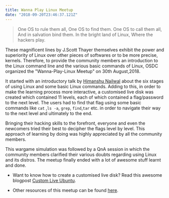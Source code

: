 ```yaml
---
title: Wanna Play Linux Meetup
date: "2018-09-20T23:46:37.121Z"
---
```


> One OS to rule them all,
> One OS to find them.
> One OS to call them all,
> And in salvation bind them.
> In the bright land of Linux,
> Where the hackers play.

These magnificent lines by J.Scott Thayer themselves exhibit the power and superiority of Linux over other pieces of softwares or to be more precise, kernels. Therefore, to provide the community members an introduction to the Linux command line and the various basic commands of Linux, OSDC organized the "Wanna-Play-Linux Meetup" on 30th August,2018.

It started with an introductory talk by [Himanshu Nailwal](https://github.com/crapsystem) about the six stages of using Linux and some basic Linux commands. Adding to this, in order to make the learning process more interactive, a customised live disk was created which contained 11 levels, each of which contained a flag/password to the next level. The users had to find that flag using some basic commands like `cat` ,`ls -a`, `grep`, `find`,`tar` etc. in order to navigate their way to the next level and ultimately to the end.

Bringing their hacking skills to the forefront, everyone and even the newcomers tried their best to decipher the flags level by level. This approach of learning by doing was highly appreciated by all the community members.

This wargame simulation was followed by a QnA session in which the community members clarified their various doubts regarding using Linux and its distros. The meetup finally ended with a lot of awesome stuff learnt and done.

* Want to know how to create a customised live disk? Read this awesome blogpost [Custom Live Ubuntu](https://osdc.github.io/blog/custom-ubuntu-live-cd/).

* Other resources of this meetup can be found [here](https://github.com/osdc/meetups).

